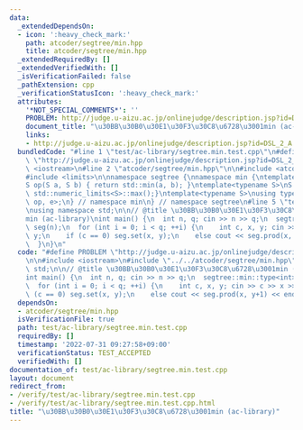 ```yaml
---
data:
  _extendedDependsOn:
  - icon: ':heavy_check_mark:'
    path: atcoder/segtree/min.hpp
    title: atcoder/segtree/min.hpp
  _extendedRequiredBy: []
  _extendedVerifiedWith: []
  _isVerificationFailed: false
  _pathExtension: cpp
  _verificationStatusIcon: ':heavy_check_mark:'
  attributes:
    '*NOT_SPECIAL_COMMENTS*': ''
    PROBLEM: http://judge.u-aizu.ac.jp/onlinejudge/description.jsp?id=DSL_2_A
    document_title: "\u30BB\u30B0\u30E1\u30F3\u30C8\u6728\u3001min (ac-library)"
    links:
    - http://judge.u-aizu.ac.jp/onlinejudge/description.jsp?id=DSL_2_A
  bundledCode: "#line 1 \"test/ac-library/segtree.min.test.cpp\"\n#define PROBLEM\
    \ \"http://judge.u-aizu.ac.jp/onlinejudge/description.jsp?id=DSL_2_A\"\n\n#include\
    \ <iostream>\n#line 2 \"atcoder/segtree/min.hpp\"\n\n#include <atcoder/segtree>\n\
    #include <limits>\n\nnamespace segtree {\nnamespace min {\ntemplate<typename S>\n\
    S op(S a, S b) { return std::min(a, b); }\ntemplate<typename S>\nS e() { return\
    \ std::numeric_limits<S>::max();}\ntemplate<typename S>\nusing type = atcoder::segtree<S,\
    \ op, e>;\n} // namespace min\n} // namespace segtree\n#line 5 \"test/ac-library/segtree.min.test.cpp\"\
    \nusing namespace std;\n\n// @title \u30BB\u30B0\u30E1\u30F3\u30C8\u6728\u3001\
    min (ac-library)\nint main() {\n  int n, q; cin >> n >> q;\n  segtree::min::type<int>\
    \ seg(n);\n  for (int i = 0; i < q; ++i) {\n    int c, x, y; cin >> c >> x >>\
    \ y;\n    if (c == 0) seg.set(x, y);\n    else cout << seg.prod(x, y+1) << endl;\n\
    \  }\n}\n"
  code: "#define PROBLEM \"http://judge.u-aizu.ac.jp/onlinejudge/description.jsp?id=DSL_2_A\"\
    \n\n#include <iostream>\n#include \"../../atcoder/segtree/min.hpp\"\nusing namespace\
    \ std;\n\n// @title \u30BB\u30B0\u30E1\u30F3\u30C8\u6728\u3001min (ac-library)\n\
    int main() {\n  int n, q; cin >> n >> q;\n  segtree::min::type<int> seg(n);\n\
    \  for (int i = 0; i < q; ++i) {\n    int c, x, y; cin >> c >> x >> y;\n    if\
    \ (c == 0) seg.set(x, y);\n    else cout << seg.prod(x, y+1) << endl;\n  }\n}\n"
  dependsOn:
  - atcoder/segtree/min.hpp
  isVerificationFile: true
  path: test/ac-library/segtree.min.test.cpp
  requiredBy: []
  timestamp: '2022-07-31 09:27:58+09:00'
  verificationStatus: TEST_ACCEPTED
  verifiedWith: []
documentation_of: test/ac-library/segtree.min.test.cpp
layout: document
redirect_from:
- /verify/test/ac-library/segtree.min.test.cpp
- /verify/test/ac-library/segtree.min.test.cpp.html
title: "\u30BB\u30B0\u30E1\u30F3\u30C8\u6728\u3001min (ac-library)"
---
```

